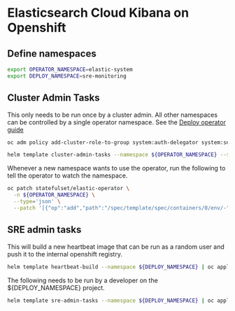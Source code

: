 # Elasticsearch Cloud Kibana on Openshift

## Define namespaces

```sh
export OPERATOR_NAMESPACE=elastic-system
export DEPLOY_NAMESPACE=sre-monitoring
```

## Cluster Admin Tasks

This only needs to be run once by a cluster admin. All other namespaces can be controlled by a single operator namespace. See the [Deploy operator guide](https://www.elastic.co/guide/en/cloud-on-k8s/current/k8s-openshift-deploy-the-operator.html)

```sh
oc adm policy add-cluster-role-to-group system:auth-delegator system:serviceaccounts:${DEPLOY_NAMESPACE} --rolebinding-name=oauth-proxy-serviceaccounts

helm template cluster-admin-tasks --namespace ${OPERATOR_NAMESPACE} --set deploy.namespace=${DEPLOY_NAMESPACE} | oc apply -f -
```

Whenever a new namespace wants to use the operator, run the following to tell the operator to watch the namespace.

```sh
oc patch statefulset/elastic-operator \
  -n ${OPERATOR_NAMESPACE} \
  --type='json' \
  --patch '[{"op":"add","path":"/spec/template/spec/containers/0/env/-","value": {"name": "NAMESPACE", "value": "'"${DEPLOY_NAMESPACE}"'"}}]'
```

## SRE admin tasks

This will build a new heartbeat image that can be run as a random user and push it to the internal openshift registry.

```sh
helm template heartbeat-build --namespace ${DEPLOY_NAMESPACE} | oc apply -f -
```

The following needs to be run by a developer on the ${DEPLOY_NAMESPACE} project.

```sh
helm template sre-admin-tasks --namespace ${DEPLOY_NAMESPACE} | oc apply -f -
```
